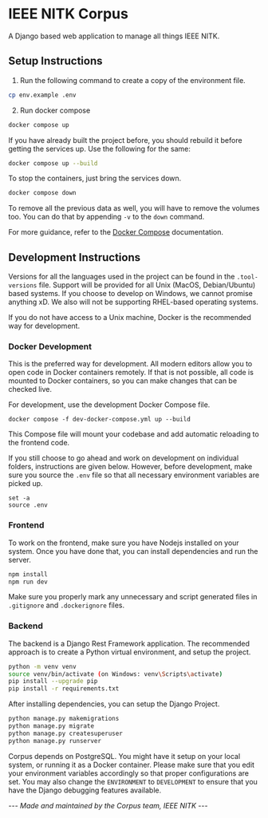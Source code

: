 # IEEE NITK Corpus

A Django based web application to manage all things IEEE NITK.

## Setup Instructions

1. Run the following command to create a copy of the environment file.

```sh
cp env.example .env
```

2. Run docker compose

```sh
docker compose up
```

If you have already built the project before, you should rebuild it before getting the services up. Use the following for the same:

```sh
docker compose up --build
```

To stop the containers, just bring the services down.

```sh
docker compose down
```

To remove all the previous data as well, you will have to remove the volumes too. You can do that by appending `-v` to the `down` command.

For more guidance, refer to the [Docker Compose](https://docs.docker.com/compose/) documentation.

## Development Instructions

Versions for all the languages used in the project can be found in the `.tool-versions` file. Support will be provided for all Unix (MacOS, Debian/Ubuntu) based systems. If you choose to develop on Windows, we cannot promise anything xD. We also will not be supporting RHEL-based operating systems.

If you do not have access to a Unix machine, Docker is the recommended way for development.

### Docker Development

This is the preferred way for development. All modern editors allow you to open code in Docker containers remotely. If that is not possible, all code is mounted to Docker containers, so you can make changes that can be checked live.

For development, use the development Docker Compose file.

```shell
docker compose -f dev-docker-compose.yml up --build
```

This Compose file will mount your codebase and add automatic reloading to the frontend code.

If you still choose to go ahead and work on development on individual folders, instructions are given below. However, before development, make sure you source the `.env` file so that all necessary environment variables are picked up.

```shell
set -a
source .env
```

### Frontend
To work on the frontend, make sure you have Nodejs installed on your system. Once you have done that, you can install dependencies and run the server.

```sh
npm install
npm run dev
```

Make sure you properly mark any unnecessary and script generated files in `.gitignore` and `.dockerignore` files.

### Backend
The backend is a Django Rest Framework application. The recommended approach is to create a Python virtual environment, and setup the project.

```sh
python -m venv venv
source venv/bin/activate (on Windows: venv\Scripts\activate)
pip install --upgrade pip
pip install -r requirements.txt
```

After installing dependencies, you can setup the Django Project.

```sh
python manage.py makemigrations
python manage.py migrate
python manage.py createsuperuser
python manage.py runserver
```

Corpus depends on PostgreSQL. You might have it setup on your local system, or running it as a Docker container. Please make sure that you edit your environment variables accordingly so that proper configurations are set. You may also change the `ENVIRONMENT` to `DEVELOPMENT` to ensure that you have the Django debugging features available.

_--- Made and maintained by the Corpus team, IEEE NITK ---_
